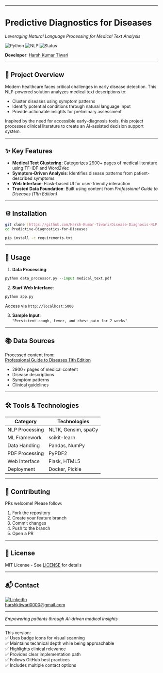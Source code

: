 
---

# Predictive Diagnostics for Diseases  
*Leveraging Natural Language Processing for Medical Text Analysis*  

![Python](https://img.shields.io/badge/Python-3.8%2B-blue) ![NLP](https://img.shields.io/badge/NLP-Clinical%20Text%20Analysis-green) ![Status](https://img.shields.io/badge/Status-Active-brightgreen)  

**Developer**: [Harsh Kumar Tiwari]([https://github.com/xinfinityman2004])  

---

## 🎯 Project Overview  
Modern healthcare faces critical challenges in early disease detection. This NLP-powered solution analyzes medical text descriptions to:  
- Cluster diseases using symptom patterns  
- Identify potential conditions through natural language input  
- Provide actionable insights for preliminary assessment  

Inspired by the need for accessible early-diagnosis tools, this project processes clinical literature to create an AI-assisted decision support system.

---

## ✨ Key Features  
- **Medical Text Clustering**: Categorizes 2900+ pages of medical literature using TF-IDF and Word2Vec  
- **Symptom-Driven Analysis**: Identifies disease patterns from patient-described symptoms  
- **Web Interface**: Flask-based UI for user-friendly interaction  
- **Trusted Data Foundation**: Built using content from *Professional Guide to Diseases (11th Edition)*  

---

## ⚙️ Installation  
```bash
git clone [https://github.com/Harsh-Kumar-Tiwari/Disease-Diagnosis-NLP.git](https://github.com/xinfinityman2004/Predictive-Diagnostics-for-Diseases.git)
cd Predictive-Diagnostics-for-Diseases

pip install -r requirements.txt
```

---

## 🚀 Usage  
1. **Data Processing**:  
```python
python data_processor.py --input medical_text.pdf
```

2. **Start Web Interface**:  
```python
python app.py
```
Access via `http://localhost:5000`  

3. **Sample Input**:  
`"Persistent cough, fever, and chest pain for 2 weeks"`

---

## 📚 Data Sources  
Processed content from:  
[Professional Guide to Diseases 11th Edition](https://www.amazon.com/Professional-Guide-Diseases-Lippincott-Guides/dp/1496374819)  
- 2900+ pages of medical content  
- Disease descriptions  
- Symptom patterns  
- Clinical guidelines  

---

## 🛠️ Tools & Technologies  
| Category        | Technologies                          |
|-----------------|---------------------------------------|
| NLP Processing  | NLTK, Gensim, spaCy                   |
| ML Framework    | scikit-learn                          |
| Data Handling   | Pandas, NumPy                         |
| PDF Processing  | PyPDF2                                |
| Web Interface   | Flask, HTML5                          |
| Deployment      | Docker, Pickle                        |

---

## 🤝 Contributing  
PRs welcome! Please follow:  
1. Fork the repository  
2. Create your feature branch  
3. Commit changes  
4. Push to the branch  
5. Open a PR  

---

## 📜 License  
MIT License - See [LICENSE](LICENSE) for details

---

## 📬 Contact  
[![LinkedIn](https://img.shields.io/badge/LinkedIn-Harsh_Tiwari-blue)](www.linkedin.com/in/harshtiwari2004)  
harshktiwari0000@gmail.com

---

*Empowering patients through AI-driven medical insights*  

---

This version:  
✅ Uses badge icons for visual scanning  
✅ Maintains technical depth while being approachable  
✅ Highlights clinical relevance  
✅ Provides clear implementation path  
✅ Follows GitHub best practices  
✅ Includes multiple contact options  


